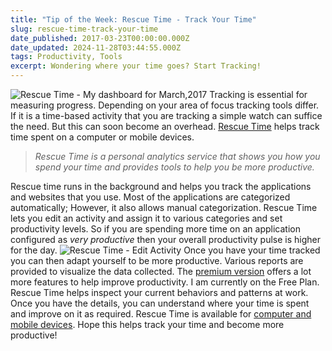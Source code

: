 ```yaml
---
title: "Tip of the Week: Rescue Time - Track Your Time"
slug: rescue-time-track-your-time
date_published: 2017-03-23T00:00:00.000Z
date_updated: 2024-11-28T03:44:55.000Z
tags: Productivity, Tools
excerpt: Wondering where your time goes? Start Tracking!
---
```


![Rescue Time - My dashboard for March,2017](__GHOST_URL__/content/images/rescuetime.png)
Tracking is essential for measuring progress. Depending on your area of focus tracking tools differ. If it is a time-based activity that you are tracking a simple watch can suffice the need. But this can soon become an overhead. [Rescue Time](https://www.rescuetime.com/) helps track time spent on a computer or mobile devices.

> *Rescue Time is a personal analytics service that shows you how you spend your time and provides tools to help you be more productive.*

Rescue time runs in the background and helps you track the applications and websites that you use. Most of the applications are categorized automatically; However, it also allows manual categorization. Rescue Time lets you edit an activity and assign it to various categories and set productivity levels. So if you are spending more time on an application configured as *very productive* then your overall productivity pulse is higher for the day.
![Rescue Time - Edit Activity](__GHOST_URL__/content/images/rescuetime_edit_activity.png)
Once you have your time tracked you can then adapt yourself to be more productive. Various reports are provided to visualize the data collected. The [premium version](https://www.rescuetime.com/rescuetime-pro) offers a lot more features to help improve productivity. I am currently on the Free Plan. Rescue Time helps inspect your current behaviors and patterns at work. Once you have the details, you can understand where your time is spent and improve on it as required. Rescue Time is available for [computer and mobile devices](https://www.rescuetime.com/get_rescuetime). Hope this helps track your time and become more productive!
